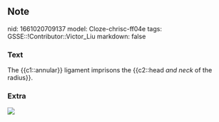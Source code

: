 ## Note
nid: 1661020709137
model: Cloze-chrisc-ff04e
tags: GSSE::!Contributor::Victor_Liu
markdown: false

### Text
The {{c1::annular}} ligament imprisons the {{c2::head <i>and
neck</i> of the radius}}.

### Extra
<img src="paste-0a31634a0dce13d4b7a162308df4e4cc55d4b331.jpg">
